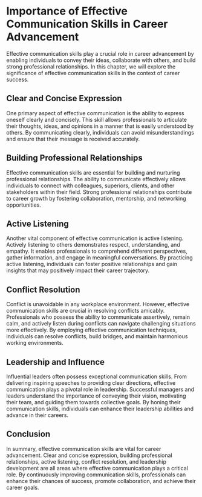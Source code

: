 Importance of Effective Communication Skills in Career Advancement
===========================================================================



Effective communication skills play a crucial role in career advancement by enabling individuals to convey their ideas, collaborate with others, and build strong professional relationships. In this chapter, we will explore the significance of effective communication skills in the context of career success.

Clear and Concise Expression
----------------------------

One primary aspect of effective communication is the ability to express oneself clearly and concisely. This skill allows professionals to articulate their thoughts, ideas, and opinions in a manner that is easily understood by others. By communicating clearly, individuals can avoid misunderstandings and ensure that their message is received accurately.

Building Professional Relationships
-----------------------------------

Effective communication skills are essential for building and nurturing professional relationships. The ability to communicate effectively allows individuals to connect with colleagues, superiors, clients, and other stakeholders within their field. Strong professional relationships contribute to career growth by fostering collaboration, mentorship, and networking opportunities.

Active Listening
----------------

Another vital component of effective communication is active listening. Actively listening to others demonstrates respect, understanding, and empathy. It enables professionals to comprehend different perspectives, gather information, and engage in meaningful conversations. By practicing active listening, individuals can foster positive relationships and gain insights that may positively impact their career trajectory.

Conflict Resolution
-------------------

Conflict is unavoidable in any workplace environment. However, effective communication skills are crucial in resolving conflicts amicably. Professionals who possess the ability to communicate assertively, remain calm, and actively listen during conflicts can navigate challenging situations more effectively. By employing effective communication techniques, individuals can resolve conflicts, build bridges, and maintain harmonious working environments.

Leadership and Influence
------------------------

Influential leaders often possess exceptional communication skills. From delivering inspiring speeches to providing clear directions, effective communication plays a pivotal role in leadership. Successful managers and leaders understand the importance of conveying their vision, motivating their team, and guiding them towards collective goals. By honing their communication skills, individuals can enhance their leadership abilities and advance in their careers.

Conclusion
----------

In summary, effective communication skills are vital for career advancement. Clear and concise expression, building professional relationships, active listening, conflict resolution, and leadership development are all areas where effective communication plays a critical role. By continuously improving communication skills, professionals can enhance their chances of success, promote collaboration, and achieve their career goals.
